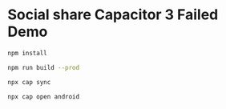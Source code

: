 # Social share Capacitor 3 Failed Demo

```bash
npm install
```
```bash
npm run build --prod
```
```bash
npx cap sync
```
```bash
npx cap open android
```

